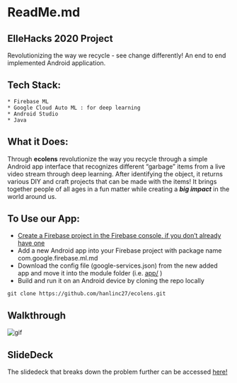 # ReadMe.md
## ElleHacks 2020 Project 
Revolutionizing the way we recycle - see change differently! 
An end to end implemented Android application. 

## Tech Stack:
	* Firebase ML
	* Google Cloud Auto ML : for deep learning
	* Android Studio 
	* Java 

## What it Does:
Through **ecolens** revolutionize the way you recycle through a simple Android app interface that recognizes different “garbage” items from a live video stream through deep learning. After identifying the object, it returns various DIY and craft projects that can be made with the items! It brings together people of all ages in a fun matter while creating a **_big impact_** in the world around us. 

## To Use our App: 
* [Create a Firebase project in the Firebase console, if you don’t already have one](https://firebase.google.com/docs/android/setup) 
* Add a new Android app into your Firebase project with package name com.google.firebase.ml.md
* Download the config file (google-services.json) from the new added app and move it into the module folder (i.e.  [app/](https://github.com/hanlinc27/ecolens/blob/master/app) )
* Build and run it on an Android device by cloning the repo locally
```
git clone https://github.com/hanlinc27/ecolens.git
```

## Walkthrough
![gif](ecolens.gif)

## SlideDeck
The slidedeck that breaks down the problem further can be accessed [here!](https://docs.google.com/presentation/d/1LfMc6McWfyTJ_kiFSJQ6GbfnBk9NROynrXSqpWp7BLU/edit?usp=sharing)



